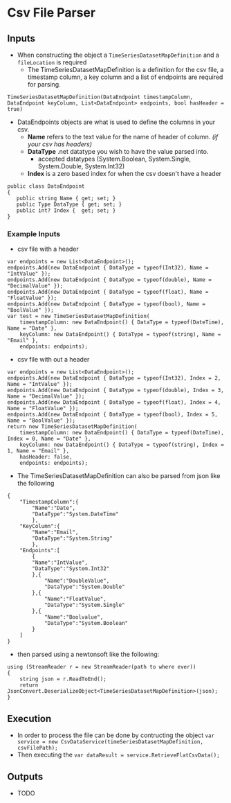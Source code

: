 # Csv File Parser

## Inputs
 - When constructing the object a ```TimeSeriesDatasetMapDefinition``` and  a ```fileLocation``` is required
    - The TimeSeriesDatasetMapDefinition is a definition for the csv file, a timestamp column, a key column and a list of endpoints are required for parsing. 
 ```
TimeSeriesDatasetMapDefinition(DataEndpoint timestampColumn, DataEndpoint keyColumn, List<DataEndpoint> endpoints, bool hasHeader = true)
 ```
 - DataEndpoints objects are what is used to define the columns in your csv. 
    - **Name** refers to the text value for the name of header of column. *(if your csv has headers)*
    - **DataType** .net datatype you wish to have the value parsed into. 
        - accepted datatypes (System.Boolean, System.Single, System.Double, System.Int32)
    - **Index** is a zero based index for when the csv doesn't have a header 
 ```
 public class DataEndpoint
{
    public string Name { get; set; }
    public Type DataType { get; set; }
    public int? Index {  get; set; } 
}
 ```
### Example Inputs
- csv file with a header
```
var endpoints = new List<DataEndpoint>();
endpoints.Add(new DataEndpoint { DataType = typeof(Int32), Name = "IntValue" });
endpoints.Add(new DataEndpoint { DataType = typeof(double), Name = "DecimalValue" });
endpoints.Add(new DataEndpoint { DataType = typeof(float), Name = "FloatValue" });
endpoints.Add(new DataEndpoint { DataType = typeof(bool), Name = "BoolValue" });
var test = new TimeSeriesDatasetMapDefinition(
    timestampColumn: new DataEndpoint() { DataType = typeof(DateTime), Name = "Date" },
    keyColumn: new DataEndpoint() { DataType = typeof(string), Name = "Email" },
    endpoints: endpoints);
```
- csv file with out a header
```
var endpoints = new List<DataEndpoint>();
endpoints.Add(new DataEndpoint { DataType = typeof(Int32), Index = 2, Name = "IntValue" });
endpoints.Add(new DataEndpoint { DataType = typeof(double), Index = 3, Name = "DecimalValue" });
endpoints.Add(new DataEndpoint { DataType = typeof(float), Index = 4, Name = "FloatValue" });
endpoints.Add(new DataEndpoint { DataType = typeof(bool), Index = 5, Name = "BoolValue" });
return new TimeSeriesDatasetMapDefinition(
    timestampColumn: new DataEndpoint() { DataType = typeof(DateTime), Index = 0, Name = "Date" },
    keyColumn: new DataEndpoint() { DataType = typeof(string), Index = 1, Name = "Email" },
    hasHeader: false,
    endpoints: endpoints);
```
- The TimeSeriesDatasetMapDefinition can also be parsed from json like the following
```
{
    "TimestampColumn":{
        "Name":"Date",
        "DataType":"System.DateTime"
        },
    "KeyColumn":{
        "Name":"Email",
        "DataType":"System.String"
        },   
    "Endpoints":[
        {
        "Name":"IntValue",
        "DataType":"System.Int32"
        },{
            "Name":"DoubleValue",
            "DataType":"System.Double"
        },{
            "Name":"FloatValue",
            "DataType":"System.Single"
        },{
            "Name":"Boolvalue",
            "DataType":"System.Boolean"
        }
    ]    
}
```
- then parsed using a newtonsoft like the following:
```
using (StreamReader r = new StreamReader(path to where ever))
{
    string json = r.ReadToEnd();
    return JsonConvert.DeserializeObject<TimeSeriesDatasetMapDefinition>(json);
}
```
## Execution
- In order to process the file can be done by contructing the object
```var service = new CsvDataService(timeSeriesDatasetMapDefinition, csvFilePath);```
- Then executing the ```var dataResult = service.RetrieveFlatCsvData();```

## Outputs
- TODO
